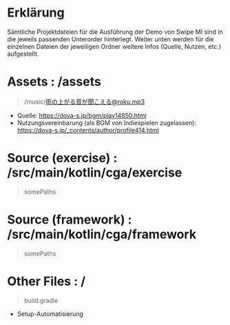 # Erklärung
Sämtliche Projektdateien für die Ausführung der Demo von Swipe MI sind in die jeweils passenden Unterorder hinterlegt.
Weiter unten werden für die einzelnen Dateien der jeweiligen Ordner weitere Infos (Quelle, Nutzen, etc.) aufgestellt.

# Assets : /assets
>/music/雨の上がる音が聞こえる@roku.mp3
- Quelle: https://dova-s.jp/bgm/play14850.html
- Nutzungsvereinbarung (als BGM von Indiespielen zugelassen): https://dova-s.jp/_contents/author/profile414.html

# Source (exercise) : /src/main/kotlin/cga/exercise
>somePaths

# Source (framework) : /src/main/kotlin/cga/framework
>somePaths

# Other Files : /
>build.gradle
- Setup-Automatisierung
